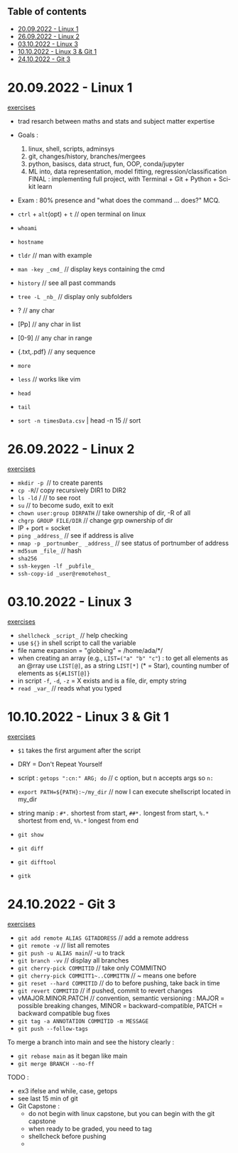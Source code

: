 ## Table of contents
<!-- vim-markdown-toc GFM -->

* [20.09.2022 - Linux 1](#20092022---linux-1)
* [26.09.2022 - Linux 2](#26092022---linux-2)
* [03.10.2022 - Linux 3](#03102022---linux-3)
* [10.10.2022 - Linux 3 & Git 1](#10102022---linux-3--git-1)
* [24.10.2022 - Git 3](#24102022---git-3)

<!-- vim-markdown-toc -->

# 20.09.2022 - Linux 1

[exercises](https://www.dropbox.com/s/h29ar582qy0th2f/linux_part1_ex.pdf?dl=0)
- trad resarch between maths and stats and subject matter expertise
- Goals : 
    1) linux, shell, scripts, adminsys
    2) git, changes/history, branches/mergees
    3) python, basiscs, data struct, fun, OOP, conda/jupyter
    4) ML into, data representation, model fitting, regression/classification
    FINAL : implementing full project, with Terminal + Git + Python + Sci-kit learn
- Exam : 80% presence and "what does the command ... does?" MCQ.

- `ctrl` + `alt`(opt) + `t` // open terminal on linux
- `whoami` 
- `hostname`
- `tldr` // man with example
- `man -key _cmd_` // display keys containing the cmd
- `history` // see all past commands
- `tree -L _nb_` // display only <nb> subfolders
- ? // any char
- [Pp] // any char in list
- [0-9] // any char in range
- {.txt,.pdf} // any sequence
- `more`
- `less` // works like vim
- `head`
- `tail`
- `sort -n timesData.csv` | head -n 15 // sort

# 26.09.2022 - Linux 2

[exercises](https://www.dropbox.com/s/oif66jnezaerlio/linux_part2_ex.pdf)
- `mkdir -p `// to create parents
- `cp -R`// copy recursively DIR1 to DIR2
- `ls -ld` / // to see root
- `su` // to become sudo, exit to exit
- `chown user:group DIRPATH` // take ownership of dir, -R of all
- `chgrp GROUP FILE/DIR` // change grp ownership of dir
- IP + port = socket
- `ping _address_` // see if address is alive
- `nmap -p _portnumber_ _address_` // see status of portnumber of address
- `md5sum _file_` // hash
- `sha256`
- `ssh-keygen -lf _pubfile_`
- `ssh-copy-id _user@remotehost_` 
  
# 03.10.2022 - Linux 3

[exercises](https://www.dropbox.com/s/igh77gyrhx3gll8/linux_part3_ex.pdf?dl=0)
- `shellcheck _script_` // help checking
- use `${}` in shell script to call the variable
- file name expansion = "globbing" = /home/ada/*/
- when creating an array (e.g., `LIST=("a" "b" "c"`) : to get all elements as an @rray use `LIST[@]`, as a string `LIST[*]` (* = Star), counting number of elements as `${#LIST[@]}`
- in script `-f`, `-d`, `-z` = X exists and is a file, dir, empty string
- `read _var_` // reads what you typed

# 10.10.2022 - Linux 3 & Git 1

[exercises](https://www.dropbox.com/sh/oavy913p611zc97/AABzZC1jUTlfq-vwi0rTbMRza?dl=0)
- `$1` takes the first argument after the script
- DRY = Don't Repeat Yourself
- script : `getops ":cn:" ARG; do` // c option, but n accepts args so `n:`
- `export PATH=${PATH}:~/my_dir` // now I can execute shellscript located in my_dir
- string manip : `#*.` shortest from start, `##*.` longest from start, `%.*` shortest from end, `%%.*` longest from end

- `git show`
- `git diff`
- `git difftool`
- `gitk`

# 24.10.2022 - Git 3

[exercises](https://www.dropbox.com/s/agmlri3k5voe7sf/git_part3_ex.pdf?dl=0)
- `git add remote ALIAS GITADDRESS` // add a remote address
- `git remote -v` // list all remotes
- `git push -u ALIAS main`// -u to track
- `git branch -vv` // display all branches
- `git cherry-pick COMMITID` // take only COMMITNO
- `git cherry-pick COMMITT1~..COMMITTN` // ~ means one before
- `git reset --hard COMMITID` // do to before pushing, take back in time
- `git revert COMMITID` // if pushed, commit to revert changes 
- vMAJOR.MINOR.PATCH // convention, semantic versioning : MAJOR = possible breaking changes, MINOR = backward-compatible, PATCH = backward compatible bug fixes
- `git tag -a ANNOTATION COMMITID -m MESSAGE`
- `git push --follow-tags`

To merge a branch into main and see the history clearly :
- `git rebase main` as it began like main
- `git merge BRANCH --no-ff` 

TODO : 
- ex3 ifelse and while, case, getops
- see last 15 min of git
- Git Capstone :
	- do not begin with linux capstone, but you can begin with the git capstone
	- when ready to be graded, you need to tag
	- shellcheck before pushing
	- 
